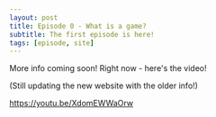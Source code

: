 ```yaml
---
layout: post
title: Episode 0 - What is a game?
subtitle: The first episode is here!
tags: [episode, site]
---
```


More info coming soon!  Right now - here's the video!

(Still updating the new website with the older info!)

https://youtu.be/XdomEWWaOrw